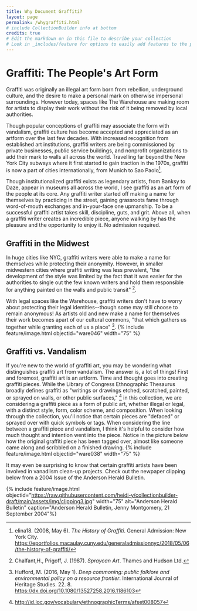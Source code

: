 ```yaml
---
title: Why Document Graffiti? 
layout: page 
permalink: /whygraffiti.html
# include CollectionBuilder info at bottom
credits: true
# Edit the markdown on in this file to describe your collection
# Look in _includes/feature for options to easily add features to the page
---
```

# Graffiti: The People's Art Form  
Graffiti was originally an illegal art form born from rebellion, underground culture, and the desire to make a personal mark on otherwise impersonal surroundings. However today, spaces like The Warehouse are making room for artists to display their work without the risk of it being removed by local authorities.   

Though popular conceptions of graffiti may associate the form with vandalism, graffiti culture has become accepted and appreciated as an artform over the last few decades. With increased recognition from established art institutions, graffiti writers are being commissioned by private businesses, public service buildings, and nonprofit organizations to add their mark to walls all across the world. Travelling far beyond the New York City subways where it first started to gain traction in the 1970s, graffiti is now a part of cities internationally, from Munich to Sao Paolo[^1].

Though institutionalized graffiti exists as legendary artists, from Banksy to Daze, appear in museums all across the world, I see graffiti as an art form of the people at its core. Any graffiti writer started off making a name for themselves by practicing in the street, gaining grassroots fame through word-of-mouth exchanges and in-your-face one upmanship. To be a successful graffiti artist takes skill, discipline, guts, and grit. Above all, when a graffiti writer creates an incredible piece, anyone walking by has the pleasure and the opportunity to enjoy it. No admission required.   

## Graffiti in the Midwest
In huge cities like NYC, graffiti writers were able to make a name for themselves while protecting their anonymity. However, in smaller midwestern cities where graffiti writing was less prevalent, "the development of the style was limited by the fact that it was easier for the authorities to single out the few known writers and hold them responsible for anything painted on the walls and public transit" [^2]. 

With legal spaces like the Warehouse, graffiti writers don't have to worry about protecting their legal identities--though some may still choose to remain anonymous! As artists old and new make a name for themselves their work becomes apart of our cultural commons, "that which gathers us together while granting each of us a place" [^3].
{% include feature/image.html objectid="ware046" width="75" %}

## Graffiti vs. Vandalism 
If you're new to the world of graffiti art, you may be wondering what distinguishes graffiti art from vandalism. The answer is, a lot of things! First and foremost, graffiti art is an artform. Time and thought goes into creating graffiti pieces. While the Library of Congress Ethnographic Thesaurus broadly defines graffiti as "writings or drawings etched, scratched, painted, or sprayed on walls, or other public surfaces," [^4] in this collection, we are considering a graffiti piece as a form of public art, whether illegal or legal, with a distinct style, form, color scheme, and composition. When looking through the collection, you'll notice that certain pieces are "defaced" or sprayed over with quick symbols or tags. When considering the line between a graffiti piece and vandalism, I think it's helpful to consider how much thought and intention went into the piece. Notice in the picture below how the original graffiti piece has been tagged over, almost like someone came along and scribbled on a finished drawing. 
{% include feature/image.html objectid="ware038" width="75" %}

It may even be surprising to know that certain graffiti artists have been involved in vanadlism clean-up projects. Check out the newpaper clipping below from a 2004 Issue of the Anderson Herald Bulletin. 

{% include feature/image.html objectid="https://raw.githubusercontent.com/heidi-y/collectionbuilder-draft/main/assets/img/clipping3.jpg" width="75" alt="Anderson Herald Bulletin" caption="Anderson Herald Bulletin, Jenny Montgomery, 21 September 2004"%}





[^1]: elina18. (2008, May 6). *The History of Graffiti*. General Admission: New York City. https://eportfolios.macaulay.cuny.edu/generaladmissionnyc/2018/05/06/the-history-of-graffiti/
[^2]: Chalfant,H., Prigoff, J. (1987). *Spraycan Art*. Thames and Hudson Ltd. 
[^3]: Hufford, M. (2016, May 1). *Deep commoning: public folklore and environmental policy on a resource frontier*. International Jounral of Heritage Studies. 22. 8. https://dx.doi.org/10.1080/13527258.2016.1186103 
[^4]: http://id.loc.gov/vocabulary/ethnographicTerms/afset008057
